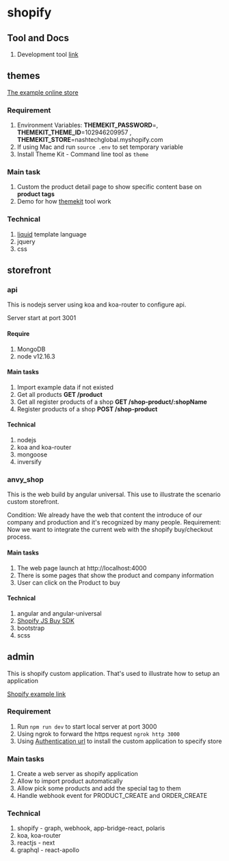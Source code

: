 # shopify

## Tool and Docs

1. Development tool [link](https://shopify.dev/tools)

## themes

[The example online store](https://nashtechglobal.myshopify.com/)

### Requirement

1. Environment Variables: **THEMEKIT_PASSWORD**=<the private app password>, **THEMEKIT_THEME_ID**=102946209957 , **THEMEKIT_STORE**=nashtechglobal.myshopify.com
1. If using Mac and run `source .env` to set temporary variable
1. Install Theme Kit - Command line tool as `theme`

### Main task

1. Custom the product detail page to show specific content base on **product tags**
1. Demo for how [themekit](https://shopify.github.io/themekit/) tool work

### Technical

1. [liquid](https://shopify.dev/docs/themes/liquid/reference/basics) template language
1. jquery
1. css

## storefront

### api

This is nodejs server using koa and koa-router to configure api.

Server start at port 3001

#### Require

1. MongoDB
1. node v12.16.3

#### Main tasks

1. Import example data if not existed
1. Get all products **GET /product**
1. Get all register products of a shop **GET /shop-product/:shopName** 
1. Register products of a shop **POST /shop-product**

#### Technical

1. nodejs
1. koa and koa-router
1. mongoose
1. inversify 

### anvy_shop

This is the web build by angular universal. This use to illustrate the scenario custom storefront.

Condition: We already have the web that content the introduce of our company and production and it's recognized by many people.
Requirement: Now we want to integrate the current web with the shopify buy/checkout process.

#### Main tasks

1. The web page launch at http://localhost:4000
1. There is some pages that show the product and company information
1. User can click on the Product to buy

#### Technical

1. angular and angular-universal
1. [Shopify JS Buy SDK](https://shopify.github.io/js-buy-sdk/)
1. bootstrap
1. scss

## admin

This is shopify custom application. That's used to illustrate how to setup an application

[Shopify example link](https://shopify.dev/tutorials/build-a-shopify-app-with-node-and-react/listen-for-store-events-with-webhooks)

### Requirement

1. Run `npm run dev` to start local server at port 3000
1. Using ngrok to forward the https request `ngrok http 3000`
1. Using [Authentication url](https://6aa26cfd6136.ngrok.io/auth?shop=nashtechglobal.myshopify.com) to install the custom application to specify store

### Main tasks

1. Create a web server as shopify application
1. Allow to import product automatically
1. Allow pick some products and add the special tag to them
1. Handle webhook event for PRODUCT_CREATE and ORDER_CREATE

### Technical

1. shopify - graph, webhook, app-bridge-react, polaris
1. koa, koa-router
1. reactjs - next
1. graphql - react-apollo

